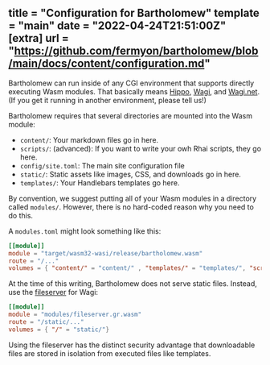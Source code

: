 title = "Configuration for Bartholomew"
template = "main"
date = "2022-04-24T21:51:00Z"
[extra]
url = "https://github.com/fermyon/bartholomew/blob/main/docs/content/configuration.md"
---

Bartholomew can run inside of any CGI environment that supports directly executing Wasm modules. That basically means [Hippo](https://github.com/deislabs/hippo), [Wagi](https://github.com/deislabs/wagi), and [Wagi.net](https://github.com/deislabs/wagi-dotnet). (If you get it running in another environment, please tell us!)

Bartholomew requires that several directories are mounted into the Wasm module:

* `content/`: Your markdown files go in here.
* `scripts/`: (advanced): If you want to write your owh Rhai scripts, they go here.
* `config/site.toml`: The main site configuration file
* `static/`: Static assets like images, CSS, and downloads go in here.
* `templates/`: Your Handlebars templates go here.

By convention, we suggest putting all of your Wasm modules in a directory called `modules/`. However, there is no hard-coded reason why you need to do this.

A `modules.toml` might look something like this:

```toml
[[module]]
module = "target/wasm32-wasi/release/bartholomew.wasm"
route = "/..."
volumes = { "content/" = "content/" , "templates/" = "templates/", "scripts/" = "scripts/", "config/" = "config/"}
```

At the time of this writing, Bartholomew does not serve static files. Instead, use the [fileserver](https://github.com/deislabs/wagi-fileserver) for Wagi:

```toml
[[module]]
module = "modules/fileserver.gr.wasm"
route = "/static/..."
volumes = { "/" = "static/"}
```

Using the fileserver has the distinct security advantage that downloadable files are stored in isolation from executed files like templates.